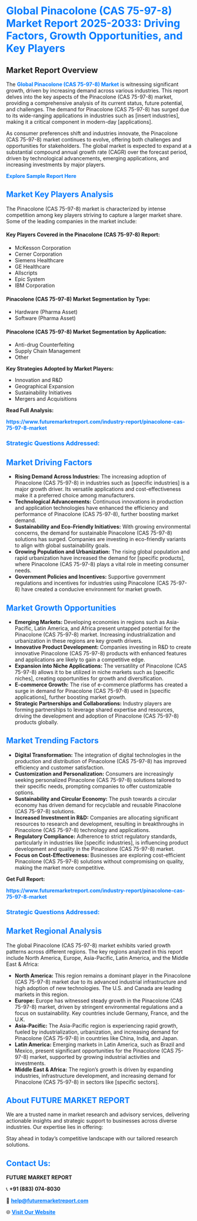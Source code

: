 <h1 style="color: #007BFF;">Global Pinacolone (CAS 75-97-8) Market Report 2025-2033: Driving Factors, Growth Opportunities, and Key Players</h1>

<section id="overview">
<h2>Market Report Overview</h2>
<p>The <a href="https://www.futuremarketreport.com/industry-report/pinacolone-cas-75-97-8-market" style="color: #007BFF; text-decoration: none;"><strong>Global Pinacolone (CAS 75-97-8) Market</strong></a> is witnessing significant growth, driven by increasing demand across various industries. This report delves into the key aspects of the Pinacolone (CAS 75-97-8) market, providing a comprehensive analysis of its current status, future potential, and challenges. The demand for Pinacolone (CAS 75-97-8) has surged due to its wide-ranging applications in industries such as [insert industries], making it a critical component in modern-day [applications].</p>
<p>As consumer preferences shift and industries innovate, the Pinacolone (CAS 75-97-8) market continues to evolve, offering both challenges and opportunities for stakeholders. The global market is expected to expand at a substantial compound annual growth rate (CAGR) over the forecast period, driven by technological advancements, emerging applications, and increasing investments by major players.</p>
</section>

<section id="overview">
<p><a href="https://www.futuremarketreport.com/request-sample/reportId=32461" style="color: #007BFF; text-decoration: none;"><strong>Explore Sample Report Here</strong></a></p>
</section>

<section id="key-players">
<h2 style="color: #007BFF;">Market Key Players Analysis</h2>
<p>The Pinacolone (CAS 75-97-8) market is characterized by intense competition among key players striving to capture a larger market share. Some of the leading companies in the market include:</p>
<h4>Key Players Covered in the Pinacolone (CAS 75-97-8) Report:</h4>
<ul><li>McKesson Corporation</li><li>Cerner Corporation</li><li>Siemens Healthcare</li><li>GE Healthcare</li><li>Allscripts</li><li>Epic System</li><li>IBM Corporation</li></ul>
<h4>Pinacolone (CAS 75-97-8) Market Segmentation by Type:</h4>
<ul><li>Hardware (Pharma Asset)</li><li>Software (Pharma Asset)</li></ul>

<h4>Pinacolone (CAS 75-97-8) Market Segmentation by Application:</h4>
<ul><li>Anti-drug Counterfeiting</li><li>Supply Chain Management</li><li>Other</li></ul>
<p><strong>Key Strategies Adopted by Market Players:</strong></p>
<ul>
<li>Innovation and R&D</li>
<li>Geographical Expansion</li>
<li>Sustainability Initiatives</li>
<li>Mergers and Acquisitions</li>
</ul>
</section>

<section>
<p><strong>Read Full Analysis: </strong></p><a href="https://www.futuremarketreport.com/industry-report/pinacolone-cas-75-97-8-market" style="color: #007BFF; text-decoration: none;"><strong>https://www.futuremarketreport.com/industry-report/pinacolone-cas-75-97-8-market</strong></a>
<h3 style="color: #007BFF;">Strategic Questions Addressed:</h3>
</section>

<section id="driving-factors">
<h2 style="color: #007BFF;">Market Driving Factors</h2>
<ul>
<li><strong>Rising Demand Across Industries:</strong> The increasing adoption of Pinacolone (CAS 75-97-8) in industries such as [specific industries] is a major growth driver. Its versatile applications and cost-effectiveness make it a preferred choice among manufacturers.</li>
<li><strong>Technological Advancements:</strong> Continuous innovations in production and application technologies have enhanced the efficiency and performance of Pinacolone (CAS 75-97-8), further boosting market demand.</li>
<li><strong>Sustainability and Eco-Friendly Initiatives:</strong> With growing environmental concerns, the demand for sustainable Pinacolone (CAS 75-97-8) solutions has surged. Companies are investing in eco-friendly variants to align with global sustainability goals.</li>
<li><strong>Growing Population and Urbanization:</strong> The rising global population and rapid urbanization have increased the demand for [specific products], where Pinacolone (CAS 75-97-8) plays a vital role in meeting consumer needs.</li>
<li><strong>Government Policies and Incentives:</strong> Supportive government regulations and incentives for industries using Pinacolone (CAS 75-97-8) have created a conducive environment for market growth.</li>
</ul>
</section>

<section id="growth-opportunities">
<h2 style="color: #007BFF;">Market Growth Opportunities</h2>
<ul>
<li><strong>Emerging Markets:</strong> Developing economies in regions such as Asia-Pacific, Latin America, and Africa present untapped potential for the Pinacolone (CAS 75-97-8) market. Increasing industrialization and urbanization in these regions are key growth drivers.</li>
<li><strong>Innovative Product Development:</strong> Companies investing in R&D to create innovative Pinacolone (CAS 75-97-8) products with enhanced features and applications are likely to gain a competitive edge.</li>
<li><strong>Expansion into Niche Applications:</strong> The versatility of Pinacolone (CAS 75-97-8) allows it to be utilized in niche markets such as [specific niches], creating opportunities for growth and diversification.</li>
<li><strong>E-commerce Growth:</strong> The rise of e-commerce platforms has created a surge in demand for Pinacolone (CAS 75-97-8) used in [specific applications], further boosting market growth.</li>
<li><strong>Strategic Partnerships and Collaborations:</strong> Industry players are forming partnerships to leverage shared expertise and resources, driving the development and adoption of Pinacolone (CAS 75-97-8) products globally.</li>
</ul>
</section>

<section id="trending-factors">
<h2 style="color: #007BFF;">Market Trending Factors</h2>
<ul>
<li><strong>Digital Transformation:</strong> The integration of digital technologies in the production and distribution of Pinacolone (CAS 75-97-8) has improved efficiency and customer satisfaction.</li>
<li><strong>Customization and Personalization:</strong> Consumers are increasingly seeking personalized Pinacolone (CAS 75-97-8) solutions tailored to their specific needs, prompting companies to offer customizable options.</li>
<li><strong>Sustainability and Circular Economy:</strong> The push towards a circular economy has driven demand for recyclable and reusable Pinacolone (CAS 75-97-8) solutions.</li>
<li><strong>Increased Investment in R&D:</strong> Companies are allocating significant resources to research and development, resulting in breakthroughs in Pinacolone (CAS 75-97-8) technology and applications.</li>
<li><strong>Regulatory Compliance:</strong> Adherence to strict regulatory standards, particularly in industries like [specific industries], is influencing product development and quality in the Pinacolone (CAS 75-97-8) market.</li>
<li><strong>Focus on Cost-Effectiveness:</strong> Businesses are exploring cost-efficient Pinacolone (CAS 75-97-8) solutions without compromising on quality, making the market more competitive.</li>
</ul>
</section>

<section>
<p><strong>Get Full Report: </strong></p><a href="https://www.futuremarketreport.com/industry-report/pinacolone-cas-75-97-8-market" style="color: #007BFF; text-decoration: none;"><strong>https://www.futuremarketreport.com/industry-report/pinacolone-cas-75-97-8-market</strong></a>
<h3 style="color: #007BFF;">Strategic Questions Addressed:</h3>
</section>


<section id="regional-analysis">
<h2 style="color: #007BFF;">Market Regional Analysis</h2>
<p>The global Pinacolone (CAS 75-97-8) market exhibits varied growth patterns across different regions. The key regions analyzed in this report include North America, Europe, Asia-Pacific, Latin America, and the Middle East & Africa:</p>
<ul>
<li><strong>North America:</strong> This region remains a dominant player in the Pinacolone (CAS 75-97-8) market due to its advanced industrial infrastructure and high adoption of new technologies. The U.S. and Canada are leading markets in this region.</li>
<li><strong>Europe:</strong> Europe has witnessed steady growth in the Pinacolone (CAS 75-97-8) market, driven by stringent environmental regulations and a focus on sustainability. Key countries include Germany, France, and the U.K.</li>
<li><strong>Asia-Pacific:</strong> The Asia-Pacific region is experiencing rapid growth, fueled by industrialization, urbanization, and increasing demand for Pinacolone (CAS 75-97-8) in countries like China, India, and Japan.</li>
<li><strong>Latin America:</strong> Emerging markets in Latin America, such as Brazil and Mexico, present significant opportunities for the Pinacolone (CAS 75-97-8) market, supported by growing industrial activities and investments.</li>
<li><strong>Middle East & Africa:</strong> The region’s growth is driven by expanding industries, infrastructure development, and increasing demand for Pinacolone (CAS 75-97-8) in sectors like [specific sectors].</li>
</ul>
</section>

<footer>
<h2 style="color: #007BFF;">About FUTURE MARKET REPORT</h2>
<p>We are a trusted name in market research and advisory services, delivering actionable insights and strategic support to businesses across diverse industries. Our expertise lies in offering:</p>

<p>Stay ahead in today’s competitive landscape with our tailored research solutions.</p>

<h2 style="color: #007BFF;">Contact Us:</h2>
<p><strong>FUTURE MARKET REPORT</strong></p>
<p>📞 <strong>+91 (883) 074-8030</strong></p>
<p>📧 <strong><a href="mailto:help@futuremarketreport.com" style="color: #007BFF;">help@futuremarketreport.com</a></strong></p>
<p>🌐 <strong><a href="https://www.futuremarketreport.com/" style="color: #007BFF;">Visit Our Website</a></strong></p>
</footer>